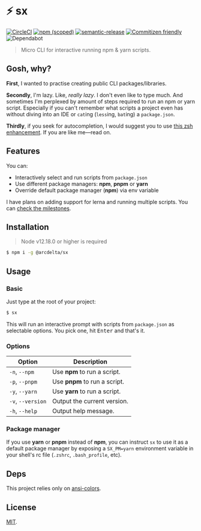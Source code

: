 # :zap: sx

[![CircleCI](https://flat.badgen.net/circleci/github/arcdelta/sx/master?scale=1.2)](https://circleci.com/gh/arcdelta/sx/tree/master)
[![npm (scoped)](https://flat.badgen.net/npm/v/@arcdelta/sx?color=red&scale=1.2)](https://www.npmjs.com/package/@arcdelta/sx)
[![semantic-release](https://flat.badgen.net/badge/semantic/release/e10079?scale=1.2)](https://github.com/semantic-release/semantic-release)
[![Commitizen friendly](https://flat.badgen.net/badge/commitizen/friendly/green?scale=1.2)](http://commitizen.github.io/cz-cli/)
![Dependabot](https://flat.badgen.net/dependabot/arcdelta/sx?icon=dependabot?scale=1.2)

> Micro CLI for interactive running npm & yarn scripts.

## Gosh, why?

**First**, I wanted to practise creating public CLI packages/libraries.

**Secondly**, I'm lazy. Like, *really lazy*. I don't even like to type much. And sometimes I'm perplexed
by amount of steps required to run an npm or yarn script. Especially if you can't remember what
scripts a project even has without diving into an IDE or `cat`ing (`less`ing, `bat`ing) a
`package.json`.

**Thirdly**, if you seek for autocompletion, I would suggest you to use [this zsh enhancement](https://github.com/lukechilds/zsh-better-npm-completion).
If you are like me—read on.

## Features

You can:

- Interactively select and run scripts from `package.json`
- Use different package managers: **npm**, **pnpm** or **yarn**
- Override default package manager (**npm**) via env variable

I have plans on adding support for lerna and running multiple scripts. You can [check the milestones](https://github.com/arcdelta/sx/milestones?direction=asc&sort=title&state=open).

## Installation

> Node v12.18.0 or higher is required

```bash
$ npm i -g @arcdelta/sx
```

## Usage

### Basic

Just type at the root of your project:

```bash
$ sx
```

This will run an interactive prompt with scripts from `package.json` as selectable options. You pick
one, hit <kbd>Enter</kbd> and that's it.

### Options

| Option            | Description                          |
| ----------------- | ------------------------------------ |
| `-n`, `--npm`     | Use **npm** to run a script.         |
| `-p`, `--pnpm`    | Use **pnpm** to run a script.        |
| `-y`, `--yarn`    | Use **yarn** to run a script.        |
| `-v`, `--version` | Output the current version.          |
| `-h`, `--help`    | Output help message.                 |

### Package manager

If you use **yarn** or **pnpm** instead of **npm**, you can instruct `sx` to use it as a default
package manager by exposing a `SX_PM=yarn` environment variable in your shell's rc file (`.zshrc`,
`.bash_profile`, etc).

## Deps

This project relies only on [ansi-colors](https://github.com/doowb/ansi-colors).

## License

[MIT](https://github.com/arcdelta/sx/blob/master/LICENSE).
